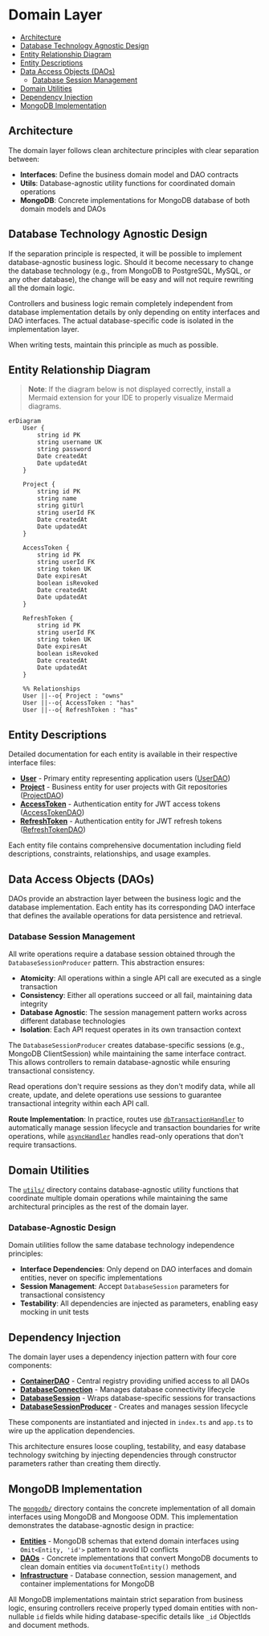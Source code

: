# Domain Layer

- [Architecture](#architecture)
- [Database Technology Agnostic Design](#database-technology-agnostic-design)
- [Entity Relationship Diagram](#entity-relationship-diagram)
- [Entity Descriptions](#entity-descriptions)
- [Data Access Objects (DAOs)](#data-access-objects-daos)
  - [Database Session Management](#database-session-management)
- [Domain Utilities](#domain-utilities)
- [Dependency Injection](#dependency-injection)
- [MongoDB Implementation](#mongodb-implementation)

## Architecture
The domain layer follows clean architecture principles with clear separation between:
- **Interfaces**: Define the business domain model and DAO contracts
- **Utils**: Database-agnostic utility functions for coordinated domain operations
- **MongoDB**: Concrete implementations for MongoDB database of both domain models and DAOs

## Database Technology Agnostic Design

If the separation principle is respected, it will be possible to implement database-agnostic business logic. Should it become necessary to change the database technology (e.g., from MongoDB to PostgreSQL, MySQL, or any other database), the change will be easy and will not require rewriting all the domain logic. 

Controllers and business logic remain completely independent from database implementation details by only depending on entity interfaces and DAO interfaces. The actual database-specific code is isolated in the implementation layer.

When writing tests, maintain this principle as much as possible.

## Entity Relationship Diagram

> **Note**: If the diagram below is not displayed correctly, install a Mermaid extension for your IDE to properly visualize Mermaid diagrams.

```mermaid
erDiagram
    User {
        string id PK
        string username UK
        string password
        Date createdAt
        Date updatedAt
    }
    
    Project {
        string id PK
        string name
        string gitUrl
        string userId FK
        Date createdAt
        Date updatedAt
    }
    
    AccessToken {
        string id PK
        string userId FK
        string token UK
        Date expiresAt
        boolean isRevoked
        Date createdAt
        Date updatedAt
    }
    
    RefreshToken {
        string id PK
        string userId FK
        string token UK
        Date expiresAt
        boolean isRevoked
        Date createdAt
        Date updatedAt
    }

    %% Relationships
    User ||--o{ Project : "owns"
    User ||--o{ AccessToken : "has"
    User ||--o{ RefreshToken : "has"
```

## Entity Descriptions

Detailed documentation for each entity is available in their respective interface files:

- **[User](./interfaces/entities/User.ts)** - Primary entity representing application users ([UserDAO](./interfaces/dao/UserDAO.ts))
- **[Project](./interfaces/entities/Project.ts)** - Business entity for user projects with Git repositories ([ProjectDAO](./interfaces/dao/ProjectDAO.ts))
- **[AccessToken](./interfaces/entities/AccessToken.ts)** - Authentication entity for JWT access tokens ([AccessTokenDAO](./interfaces/dao/AccessTokenDAO.ts))
- **[RefreshToken](./interfaces/entities/RefreshToken.ts)** - Authentication entity for JWT refresh tokens ([RefreshTokenDAO](./interfaces/dao/RefreshTokenDAO.ts))

Each entity file contains comprehensive documentation including field descriptions, constraints, relationships, and usage examples.

## Data Access Objects (DAOs)

DAOs provide an abstraction layer between the business logic and the database implementation. Each entity has its corresponding DAO interface that defines the available operations for data persistence and retrieval.

### Database Session Management

All write operations require a database session obtained through the `DatabaseSessionProducer` pattern. This abstraction ensures:

- **Atomicity**: All operations within a single API call are executed as a single transaction
- **Consistency**: Either all operations succeed or all fail, maintaining data integrity  
- **Database Agnostic**: The session management pattern works across different database technologies
- **Isolation**: Each API request operates in its own transaction context

The `DatabaseSessionProducer` creates database-specific sessions (e.g., MongoDB ClientSession) while maintaining the same interface contract. This allows controllers to remain database-agnostic while ensuring transactional consistency.

Read operations don't require sessions as they don't modify data, while all create, update, and delete operations use sessions to guarantee transactional integrity within each API call.

**Route Implementation**: In practice, routes use [`dbTransactionHandler`](../setup/middleware/errorHandler.ts) to automatically manage session lifecycle and transaction boundaries for write operations, while [`asyncHandler`](../setup/middleware/errorHandler.ts) handles read-only operations that don't require transactions.

## Domain Utilities

The [`utils/`](./utils/) directory contains database-agnostic utility functions that coordinate multiple domain operations while maintaining the same architectural principles as the rest of the domain layer.

### Database-Agnostic Design

Domain utilities follow the same database technology independence principles:

- **Interface Dependencies**: Only depend on DAO interfaces and domain entities, never on specific implementations
- **Session Management**: Accept `DatabaseSession` parameters for transactional consistency
- **Testability**: All dependencies are injected as parameters, enabling easy mocking in unit tests

## Dependency Injection

The domain layer uses a dependency injection pattern with four core components:

- **[ContainerDAO](./interfaces/ContainerDAO.ts)** - Central registry providing unified access to all DAOs
- **[DatabaseConnection](./interfaces/DatabaseConnection.ts)** - Manages database connectivity lifecycle  
- **[DatabaseSession](./interfaces/DatabaseSession.ts)** - Wraps database-specific sessions for transactions
- **[DatabaseSessionProducer](./interfaces/DatabaseSessionProducer.ts)** - Creates and manages session lifecycle

These components are instantiated and injected in `index.ts` and `app.ts` to wire up the application dependencies.

This architecture ensures loose coupling, testability, and easy database technology switching by injecting dependencies through constructor parameters rather than creating them directly.

## MongoDB Implementation

The [`mongodb/`](./mongodb/) directory contains the concrete implementation of all domain interfaces using MongoDB and Mongoose ODM. This implementation demonstrates the database-agnostic design in practice:

- **[Entities](./mongodb/entities/)** - MongoDB schemas that extend domain interfaces using `Omit<Entity, 'id'>` pattern to avoid ID conflicts
- **[DAOs](./mongodb/dao/)** - Concrete implementations that convert MongoDB documents to clean domain entities via `documentToEntity()` methods
- **[Infrastructure](./mongodb/)** - Database connection, session management, and container implementations for MongoDB

All MongoDB implementations maintain strict separation from business logic, ensuring controllers receive properly typed domain entities with non-nullable `id` fields while hiding database-specific details like `_id` ObjectIds and document methods.
